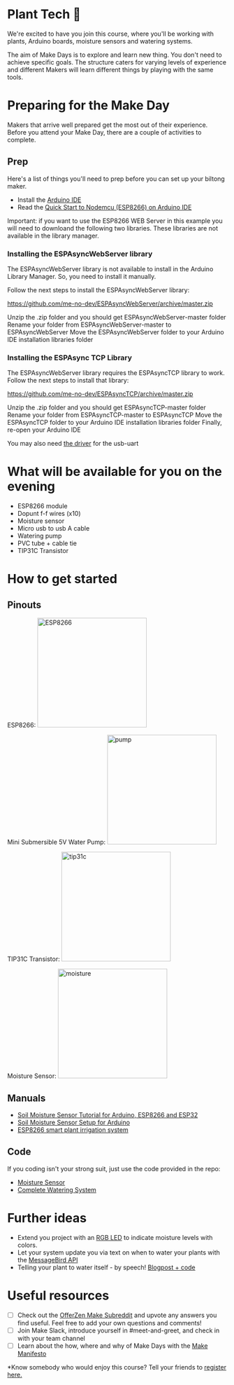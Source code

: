 # Plant Tech 🌱

We're excited to have you join this course, where you'll be working with plants, Arduino boards, moisture sensors and watering systems.

The aim of Make Days is to explore and learn new thing. You don't need to achieve specific goals. The structure caters for varying levels of experience and different Makers will learn different things by playing with the same tools.

# Preparing for the Make Day

Makers that arrive well prepared get the most out of their experience. Before you attend your Make Day, there are a couple of activities to complete.

## Prep

Here's a list of things you'll need to prep before you can set up your biltong maker. 

- Install the [Arduino IDE](https://www.arduino.cc/en/main/software)
- Read the [Quick Start to Nodemcu (ESP8266) on Arduino IDE](https://www.instructables.com/id/Quick-Start-to-Nodemcu-ESP8266-on-Arduino-IDE/)

Important: if you want to use the ESP8266 WEB Server in this example you will need to downloand the following two libraries. These libraries are not available in the library manager.

### Installing the ESPAsyncWebServer library
The ESPAsyncWebServer library is not available to install in the Arduino 
Library Manager. So, you need to install it manually.

Follow the next steps to install the ESPAsyncWebServer library:

https://github.com/me-no-dev/ESPAsyncWebServer/archive/master.zip

Unzip the .zip folder and you should get ESPAsyncWebServer-master folder
Rename your folder from ESPAsyncWebServer-master to ESPAsyncWebServer
Move the ESPAsyncWebServer folder to your Arduino IDE installation libraries folder

### Installing the ESPAsync TCP Library
The ESPAsyncWebServer library requires the ESPAsyncTCP library to work. Follow the next steps to install that library:

https://github.com/me-no-dev/ESPAsyncTCP/archive/master.zip

Unzip the .zip folder and you should get ESPAsyncTCP-master folder
Rename your folder from ESPAsyncTCP-master to ESPAsyncTCP
Move the ESPAsyncTCP folder to your Arduino IDE installation libraries folder
Finally, re-open your Arduino IDE

You may also need [the driver](https://www.silabs.com/products/development-tools/software/usb-to-uart-bridge-vcp-drivers) for the usb-uart

# What will be available for you on the evening

* ESP8266 module
* Dopunt f-f wires (x10)
* Moisture sensor
* Micro usb to usb A cable
* Watering pump
* PVC tube + cable tie
* TIP31C Transistor

# How to get started

## Pinouts
ESP8266:
<img src="https://i1.wp.com/randomnerdtutorials.com/wp-content/uploads/2019/05/ESP8266-ESP-12E-chip-pinout-gpio-pin.png?ssl=1" alt="ESP8266" width="250"/>

Mini Submersible 5V Water Pump:
<img src="https://potentiallabs.com/cart/image/cache/catalog/New%20Components-17/Mini%20Waterpump-800x800.png" alt="pump" width="250"/>

TIP31C Transistor:
<img src="https://www.componentsinfo.com/wp-content/uploads/2020/08/tip31c-pinout-equivalent.gif" alt="tip31c" width="250"/>

Moisture Sensor:
<img src="https://components101.com/sites/default/files/component_pin/Moisture-Sensor-Module-Pinout.jpg" alt="moisture" width="250"/>

## Manuals
- [Soil Moisture Sensor Tutorial for Arduino, ESP8266 and ESP32](https://diyi0t.com/soil-moisture-sensor-tutorial-for-arduino-and-esp8266/)
- [Soil Moisture Sensor Setup for Arduino](https://www.instructables.com/id/Arduino-Soil-Moisture-Sensor/)
- [ESP8266 smart plant irrigation system](https://iot-playground.com/blog/2-uncategorised/94-esp8266-smart-plant-irrigation-system)

## Code
If you coding isn't your strong suit, just use the code provided in the repo:
- [Moisture Sensor](https://github.com/OfferZen-Make/plant_tech_ams/blob/master/MoistureSensor.ino)
- [Complete Watering System](https://github.com/OfferZen-Make/plant_tech_ams/blob/master/plant_watering_system.ino)

# Further ideas
- Extend you project with an [RGB LED](https://howtomechatronics.com/tutorials/arduino/how-to-use-a-rgb-led-with-arduino/) to indicate moisture levels with colors.
- Let your system update you via text on when to water your plants with the [MessageBird API](https://developers.messagebird.com/quickstarts/sms/send-sms-curl/)
- Telling your plant to water itself - by speech! [Blogpost + code](https://codeburst.io/home-automation-using-google-assistant-dialogflow-firebase-esp8266-wemos-part-1-800c4dc15ad9)

# Useful resources
- [ ] Check out the [OfferZen Make Subreddit](https://www.reddit.com/r/offerzenmake) and upvote any answers you find useful. Feel free to add your own questions and comments! 
- [ ] Join Make Slack, introduce yourself in #meet-and-greet, and check in with your team channel
- [ ] Learn about the how, where and why of Make Days with the [Make Manifesto](https://docs.google.com/document/d/12OtTltO-ozhGd7OzDswgLoRMLtfd3_i8_Pxw1Dx551U/edit)

*Know somebody who would enjoy this course? Tell your friends to [register here.](https://forms.gle/fk8hYZLWES6fhCCg8)

